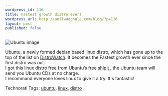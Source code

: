 ```yaml
--- 
wordpress_id: 116
title: Fastest growth distro ever!
wordpress_url: http://anilwadghule.com/blog/?p=116
layout: post
published: false
---
```

<img alt="Ubuntu image" src="http://img306.imageshack.us/img306/3414/ubuntu4qp.png" border="0" /> <p>Ubuntu, a newly formed debian based linux distro, which has gone up to the top of the list on <a href="http://www.distrowatch.com/" target="_blank">DistroWatch</a>. It becomes the Fastest growth ever since the first distro was out.<br />I got this linux distro free from Ubuntu’s free <a href="http://www.ubuntulinux.org/shipit/link_view" target="_blank">shipit </a>, the Ubuntu team will send you Ubuntu CDs at no charge.<br />I recommand everyone loves linux to give it a try. It's fantastic!</p><p>Technorati Tags: <a href="http://www.technorati.com/tags/ubuntu" rel="tag">ubuntu</a>, <a href="http://www.technorati.com/tags/linux" rel="tag">linux</a>, <a href="http://www.technorati.com/tags/distro" rel="tag">distro</a></p>
